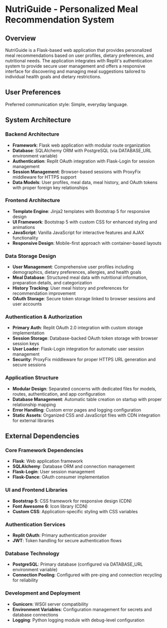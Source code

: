 # NutriGuide - Personalized Meal Recommendation System

## Overview

NutriGuide is a Flask-based web application that provides personalized meal recommendations based on user profiles, dietary preferences, and nutritional needs. The application integrates with Replit's authentication system to provide secure user management and offers a responsive interface for discovering and managing meal suggestions tailored to individual health goals and dietary restrictions.

## User Preferences

Preferred communication style: Simple, everyday language.

## System Architecture

### Backend Architecture
- **Framework**: Flask web application with modular route organization
- **Database**: SQLAlchemy ORM with PostgreSQL (via DATABASE_URL environment variable)
- **Authentication**: Replit OAuth integration with Flask-Login for session management
- **Session Management**: Browser-based sessions with ProxyFix middleware for HTTPS support
- **Data Models**: User profiles, meal data, meal history, and OAuth tokens with proper foreign key relationships

### Frontend Architecture
- **Template Engine**: Jinja2 templates with Bootstrap 5 for responsive design
- **UI Framework**: Bootstrap 5 with custom CSS for enhanced styling and animations
- **JavaScript**: Vanilla JavaScript for interactive features and AJAX functionality
- **Responsive Design**: Mobile-first approach with container-based layouts

### Data Storage Design
- **User Management**: Comprehensive user profiles including demographics, dietary preferences, allergies, and health goals
- **Meal Database**: Structured meal data with nutritional information, preparation details, and categorization
- **History Tracking**: User meal history and preferences for recommendation improvement
- **OAuth Storage**: Secure token storage linked to browser sessions and user accounts

### Authentication & Authorization
- **Primary Auth**: Replit OAuth 2.0 integration with custom storage implementation
- **Session Storage**: Database-backed OAuth token storage with browser session keys
- **User Loader**: Flask-Login integration for automatic user session management
- **Security**: ProxyFix middleware for proper HTTPS URL generation and secure sessions

### Application Structure
- **Modular Design**: Separated concerns with dedicated files for models, routes, authentication, and app configuration
- **Database Management**: Automatic table creation on startup with proper relationship mapping
- **Error Handling**: Custom error pages and logging configuration
- **Static Assets**: Organized CSS and JavaScript files with CDN integration for external libraries

## External Dependencies

### Core Framework Dependencies
- **Flask**: Web application framework
- **SQLAlchemy**: Database ORM and connection management
- **Flask-Login**: User session management
- **Flask-Dance**: OAuth consumer implementation

### UI and Frontend Libraries
- **Bootstrap 5**: CSS framework for responsive design (CDN)
- **Font Awesome 6**: Icon library (CDN)
- **Custom CSS**: Application-specific styling with CSS variables

### Authentication Services
- **Replit OAuth**: Primary authentication provider
- **JWT**: Token handling for secure authentication flows

### Database Technology
- **PostgreSQL**: Primary database (configured via DATABASE_URL environment variable)
- **Connection Pooling**: Configured with pre-ping and connection recycling for reliability

### Development and Deployment
- **Gunicorn**: WSGI server compatibility
- **Environment Variables**: Configuration management for secrets and database connections
- **Logging**: Python logging module with debug-level configuration